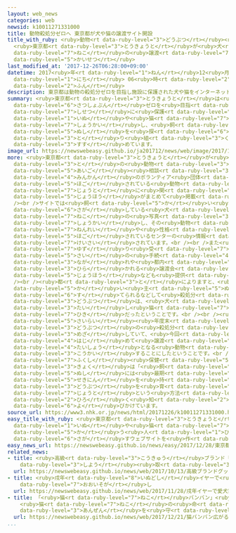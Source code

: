 ```yaml
---
layout: web_news
categories: web
newsid: k10011271331000
title: 動物殺処分ゼロへ 東京都が犬や猫の譲渡サイト開設
title_with_ruby: <ruby>動物<rt data-ruby-level="3">どうぶつ</rt></ruby><ruby>殺処分<rt data-ruby-level="6">さつしょぶん</rt></ruby>ゼロへ
  <ruby>東京都<rt data-ruby-level="3">とうきょうと</rt></ruby>が<ruby>犬<rt data-ruby-level="1">いぬ</rt></ruby>や<ruby>猫<rt
  data-ruby-level="7">ねこ</rt></ruby>の<ruby>譲渡<rt data-ruby-level="7">じょうと</rt></ruby>サイト<ruby>開設<rt
  data-ruby-level="5">かいせつ</rt></ruby>
last_modified_at: '2017-12-26T06:28:00+09:00'
datetime: 2017<ruby>年<rt data-ruby-level="1">ねん</rt></ruby>12<ruby>月<rt data-ruby-level="1">がつ</rt></ruby>26<ruby>日<rt
  data-ruby-level="1">にち</rt></ruby> 06<ruby>時<rt data-ruby-level="2">じ</rt></ruby>28<ruby>分<rt
  data-ruby-level="2">ふん</rt></ruby>
description: 東京都は動物の殺処分ゼロを目指し施設に保護された犬や猫をインターネットのサイトで紹介し、飼い主を探す取り組みを進めています。
summary: <ruby>東京都<rt data-ruby-level="3">とうきょうと</rt></ruby>は<ruby>動物<rt data-ruby-level="3">どうぶつ</rt></ruby>の<ruby>殺処分<rt
  data-ruby-level="6">さつしょぶん</rt></ruby>ゼロを<ruby>目指<rt data-ruby-level="3">めざ</rt></ruby>し<ruby>施設<rt
  data-ruby-level="7">しせつ</rt></ruby>に<ruby>保護<rt data-ruby-level="5">ほご</rt></ruby>された<ruby>犬<rt
  data-ruby-level="1">いぬ</rt></ruby>や<ruby>猫<rt data-ruby-level="7">ねこ</rt></ruby>をインターネットのサイトで<ruby>紹介<rt
  data-ruby-level="7">しょうかい</rt></ruby>し、<ruby>飼<rt data-ruby-level="5">か</rt></ruby>い<ruby>主<rt
  data-ruby-level="5">ぬし</rt></ruby>を<ruby>探<rt data-ruby-level="6">さが</rt></ruby>す<ruby>取<rt
  data-ruby-level="3">と</rt></ruby>り<ruby>組<rt data-ruby-level="3">く</rt></ruby>みを<ruby>進<rt
  data-ruby-level="3">すす</rt></ruby>めています。
image_url: https://newswebeasy.github.io/ja201712/news/web/image/2017/12/26/K10011271331_1712260850_1712260912_01_02.jpg
more: <ruby>東京都<rt data-ruby-level="3">とうきょうと</rt></ruby>が<ruby>開設<rt data-ruby-level="5">かいせつ</rt></ruby>したのは「ワンニャンとうきょう」というインターネットサイトで、<ruby>都<rt
  data-ruby-level="3">と</rt></ruby>の<ruby>動物<rt data-ruby-level="3">どうぶつ</rt></ruby><ruby>愛護<rt
  data-ruby-level="5">あいご</rt></ruby><ruby>相談<rt data-ruby-level="3">そうだん</rt></ruby>センターや<ruby>民間<rt
  data-ruby-level="4">みんかん</rt></ruby>のボランティア<ruby>団体<rt data-ruby-level="5">だんたい</rt></ruby>に<ruby>保護<rt
  data-ruby-level="5">ほご</rt></ruby>されている<ruby>動物<rt data-ruby-level="3">どうぶつ</rt></ruby>の<ruby>譲渡<rt
  data-ruby-level="7">じょうと</rt></ruby>に<ruby>関<rt data-ruby-level="4">かん</rt></ruby>する<ruby>情報<rt
  data-ruby-level="5">じょうほう</rt></ruby>がまとめて<ruby>掲載<rt data-ruby-level="7">けいさい</rt></ruby>されています。<br
  /><br />サイトでは<ruby>飼<rt data-ruby-level="5">か</rt></ruby>い<ruby>主<rt data-ruby-level="5">ぬし</rt></ruby>を<ruby>探<rt
  data-ruby-level="6">さが</rt></ruby>している<ruby>犬<rt data-ruby-level="1">いぬ</rt></ruby>や<ruby>猫<rt
  data-ruby-level="7">ねこ</rt></ruby>の<ruby>写真<rt data-ruby-level="3">しゃしん</rt></ruby>を<ruby>紹介<rt
  data-ruby-level="7">しょうかい</rt></ruby>し、その<ruby>動物<rt data-ruby-level="3">どうぶつ</rt></ruby>の<ruby>年齢<rt
  data-ruby-level="7">ねんれい</rt></ruby>や<ruby>性格<rt data-ruby-level="5">せいかく</rt></ruby>、それに<ruby>保護<rt
  data-ruby-level="5">ほご</rt></ruby>されているセンターの<ruby>情報<rt data-ruby-level="5">じょうほう</rt></ruby>が<ruby>掲載<rt
  data-ruby-level="7">けいさい</rt></ruby>されています。<br /><br />また<ruby>動物<rt data-ruby-level="3">どうぶつ</rt></ruby>を<ruby>譲<rt
  data-ruby-level="7">ゆず</rt></ruby>り<ruby>受<rt data-ruby-level="7">う</rt></ruby>ける<ruby>際<rt
  data-ruby-level="5">さい</rt></ruby>の<ruby>手続<rt data-ruby-level="4">てつづ</rt></ruby>きの<ruby>流<rt
  data-ruby-level="3">なが</rt></ruby>れや<ruby>都内<rt data-ruby-level="3">とない</rt></ruby>で<ruby>開<rt
  data-ruby-level="3">ひら</rt></ruby>かれる<ruby>譲渡会<rt data-ruby-level="7">じょうとかい</rt></ruby>の<ruby>情報<rt
  data-ruby-level="5">じょうほう</rt></ruby>なども<ruby>提供<rt data-ruby-level="6">ていきょう</rt></ruby>しています。<br
  /><br /><ruby>都<rt data-ruby-level="3">と</rt></ruby>によりますと、<ruby>昨年度<rt data-ruby-level="4">さくねんど</rt></ruby><ruby>飼<rt
  data-ruby-level="5">か</rt></ruby>い<ruby>主<rt data-ruby-level="5">ぬし</rt></ruby>に<ruby>捨<rt
  data-ruby-level="6">す</rt></ruby>てられるなどして<ruby>殺処分<rt data-ruby-level="6">さつしょぶん</rt></ruby>された<ruby>動物<rt
  data-ruby-level="3">どうぶつ</rt></ruby>は、<ruby>犬<rt data-ruby-level="1">いぬ</rt></ruby>はゼロだったのに<ruby>対<rt
  data-ruby-level="3">たい</rt></ruby>し<ruby>猫<rt data-ruby-level="7">ねこ</rt></ruby>は９４<ruby>匹<rt
  data-ruby-level="7">ひき</rt></ruby>だったということです。<br /><br /><ruby>都<rt data-ruby-level="3">と</rt></ruby>は<ruby>再来<rt
  data-ruby-level="5">さいらい</rt></ruby><ruby>年度末<rt data-ruby-level="4">ねんどまつ</rt></ruby>までに<ruby>動物<rt
  data-ruby-level="3">どうぶつ</rt></ruby>の<ruby>殺処分<rt data-ruby-level="6">さつしょぶん</rt></ruby>ゼロを<ruby>目指<rt
  data-ruby-level="3">めざ</rt></ruby>していて、<ruby>今回<rt data-ruby-level="2">こんかい</rt></ruby><ruby>初<rt
  data-ruby-level="4">はじ</rt></ruby>めて<ruby>譲渡<rt data-ruby-level="7">じょうと</rt></ruby>の<ruby>対象<rt
  data-ruby-level="4">たいしょう</rt></ruby>となる<ruby>動物<rt data-ruby-level="3">どうぶつ</rt></ruby>を<ruby>公開<rt
  data-ruby-level="3">こうかい</rt></ruby>することにしたということです。<br /><br /><ruby>都<rt data-ruby-level="3">と</rt></ruby>の<ruby>福祉<rt
  data-ruby-level="7">ふくし</rt></ruby><ruby>保健<rt data-ruby-level="5">ほけん</rt></ruby><ruby>局<rt
  data-ruby-level="3">きょく</rt></ruby>は「<ruby>飼<rt data-ruby-level="5">か</rt></ruby>い<ruby>主<rt
  data-ruby-level="5">ぬし</rt></ruby>には<ruby>最期<rt data-ruby-level="7">さいご</rt></ruby>まで<ruby>責任<rt
  data-ruby-level="5">せきにん</rt></ruby>を<ruby>持<rt data-ruby-level="3">も</rt></ruby>って<ruby>動物<rt
  data-ruby-level="3">どうぶつ</rt></ruby>を<ruby>育<rt data-ruby-level="3">そだ</rt></ruby>ててもらいたいがやむをえないケースもある。<ruby>譲渡<rt
  data-ruby-level="7">じょうと</rt></ruby>という<ruby>方法<rt data-ruby-level="4">ほうほう</rt></ruby>があることを<ruby>広<rt
  data-ruby-level="2">ひろ</rt></ruby>く<ruby>知<rt data-ruby-level="2">し</rt></ruby>ってもらいたい」と<ruby>呼<rt
  data-ruby-level="6">よ</rt></ruby>びかけています。
source_url: https://www3.nhk.or.jp/news/html/20171226/k10011271331000.html
easy_title_with_ruby: <ruby>東京都<rt data-ruby-level="3">とうきょうと</rt></ruby>が<ruby>犬<rt
  data-ruby-level="1">いぬ</rt></ruby>や<ruby>猫<rt data-ruby-level="7">ねこ</rt></ruby>を<ruby>飼<rt
  data-ruby-level="5">か</rt></ruby>う<ruby>人<rt data-ruby-level="1">ひと</rt></ruby>を<ruby>探<rt
  data-ruby-level="6">さが</rt></ruby>すウェブサイトを<ruby>作<rt data-ruby-level="2">つく</rt></ruby>る
easy_news_url: https://newswebeasy.github.io/news/easy/2017/12/28/東京都が犬や猫を飼う人を探すウェブサイトを作る
related_news:
- title: <ruby>高級<rt data-ruby-level="3">こうきゅう</rt></ruby>ブランド「グッチ」 <ruby>毛皮<rt data-ruby-level="3">けがわ</rt></ruby>の<ruby>使用<rt
    data-ruby-level="3">しよう</rt></ruby><ruby>取<rt data-ruby-level="3">と</rt></ruby>りやめへ
  url: https://newswebeasy.github.io/news/web/2017/10/13/高級ブランドグッチ-毛皮の使用取りやめへ
- title: <ruby>戌年<rt data-ruby-level="8">いぬどし</rt></ruby>イヤーで<ruby>愛犬家<rt data-ruby-level="4">あいけんか</rt></ruby>も<ruby>大忙<rt
    data-ruby-level="7">おおいそが</rt></ruby>し
  url: https://newswebeasy.github.io/news/web/2017/11/28/戌年イヤーで愛犬家も大忙し
- title: 「<ruby>猫<rt data-ruby-level="7">ねこ</rt></ruby>バンバン」<ruby>広<rt data-ruby-level="2">ひろ</rt></ruby>がる
    <ruby>猫<rt data-ruby-level="7">ねこ</rt></ruby>の<ruby>命<rt data-ruby-level="3">いのち</rt></ruby>とドライバーの<ruby>安全<rt
    data-ruby-level="3">あんぜん</rt></ruby>を<ruby>守<rt data-ruby-level="3">まも</rt></ruby>る
  url: https://newswebeasy.github.io/news/web/2017/12/21/猫バンバン広がる-猫の命とドライバーの安全を守る
...
```

